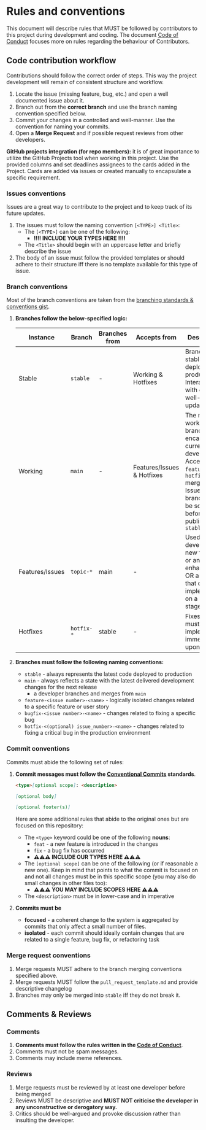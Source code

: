 <!-- TEMPLATE OF A CONVENTIONS.md TO ESTABLISH RULES WITHIN A REPOSITORY -->
<!-- Written by Zakrok09 with notable contributions noted or linked below -->
<!-- Free to use. Credits are appriciated :) -->

# Rules and conventions

This document will describe rules that MUST be followed by contributors to this project during development and coding. The document [Code of Conduct](CODE_OF_CONDUCT.md) focuses more on rules regarding the behaviour of Contributors.

## Code contribution workflow

Contributions should follow the correct order of steps. This way the project development will remain of consistent structure and workflow.

1. Locate the issue (missing feature, bug, etc.) and open a well documented issue about it.
2. Branch out from the **correct branch** and use the branch naming convention specified below.
3. Commit your changes in a controlled and well-manner. Use the convention for naming your commits.
4. Open a **Merge Request** and if possible request reviews from other developers.

**GitHub projects integration (for repo members):** it is of great importance to utilize the GitHub Projects tool when working in this project. Use the provided columns and set deadlines assignees to the cards added in the Project. Cards are added via issues or created manually to encapsulate a specific requirement.

### Issues conventions

Issues are a great way to contribute to the project and to keep track of its future updates.

1. The issues must follow the naming convention `[<TYPE>] <Title>`:
   * The `[<TYPE>]` can be one of the following:
     * **!!!! INCLUDE YOUR TYPES HERE !!!!**
   * The `<Title>` should begin with an uppercase letter and briefly describe the issue
2. The body of an issue must follow the provided templates or should adhere to their structure iff there is no template available for this type of issue. 

### Branch conventions

Most of the branch conventions are taken from the [branching standards & conventions gist](https://gist.github.com/digitaljhelms/4287848).

1. **Branches follow the below-specified logic:**

   | Instance        | Branch     | Branches from | Accepts from               | Description                                                                                                                                                                |
   |-----------------|------------|---------------|----------------------------|----------------------------------------------------------------------------------------------------------------------------------------------------------------------------|
   | Stable          | `stable`   | -             | Working & Hotfixes         | Branch for stable code, deployed to production. Interacted with only on well-tested updates.                                                                               |
   | Working         | `main`     | -             | Features/Issues & Hotfixes | The main working branch that encapsulated current development. Accepts `features` and `hotfix` merges.  Issues on this branch must be solved before publishing to `stable` |
   | Features/Issues | `topic-*`  | main          | -                          | Used when developing a new feature or an enhancement OR a bug fix that could be implemented on a later stage                                                               |
   | Hotfixes        | `hotfix-*` | stable        | -                          | Fixes that must be implemented immediately upon                                                                                                                            |

2. **Branches must follow the following naming conventions:**
    * `stable` - always represents the latest code deployed to production
    * `main` - always reflects a state with the latest delivered development changes for the next release
      * a developer branches and merges from `main`
    * `feature-<issue number>-<name>` - logically isolated changes related to a specific feature or user story
    * `bugfix-<issue number>-<name>` - changes related to fixing a specific bug
    * `hotfix-<(optional) issue_number>-<name>` - changes related to fixing a critical bug in the production environment

### Commit conventions

Commits must abide the following set of rules:

1. **Commit messages must follow the [Conventional Commits](https://www.conventionalcommits.org/en/v1.0.0/) standards**.

    ```markdown
    <type>[optional scope]: <description>
    
    [optional body]
    
    [optional footer(s)]
    ```

    Here are some additional rules that abide to the original ones but are focused on this repository:
    * The `<type>` keyword could be one of the following **nouns**:
      * `feat` - a new feature is introduced in the changes
      * `fix` - a bug fix has occurred
      * **⚠️⚠️⚠️ INCLUDE OUR TYPES HERE ⚠️⚠️⚠️**
    * The `[optional scope]` can be one of the following (or if reasonable a new one). Keep in mind that points to what the commit is focused on and not all changes must be in this specific scope (you may also do small changes in other files too):
        * **⚠️⚠️⚠️ YOU MAY INCLUDE SCOPES HERE ⚠️⚠️⚠️**
    * The `<description>` must be in lower-case and in imperative

2. **Commits must be**
   * **focused** - a coherent change to the system is aggregated by commits that only affect a small number of files.
   * **isolated** - each commit should ideally contain changes that are related to a single feature, bug fix, or refactoring task

### Merge request conventions

1. Merge requests MUST adhere to the branch merging conventions specified above.
2. Merge requests MUST follow the `pull_request_template.md` and provide descriptive changelog
3. Branches may only be merged into `stable` iff they do not break it.

## Comments & Reviews

### Comments

1. **Comments must follow the rules written in the [Code of Conduct](CODE_OF_CONDUCT.md)**.
2. Comments must not be spam messages.
3. Comments may include meme references.

### Reviews

1. Merge requests must be reviewed by at least one developer before being merged
2. Reviews MUST be descriptive and **MUST NOT criticise the developer in any unconstructive or derogatory way.**
3. Critics should be well-argued and provoke discussion rather than insulting the developer.
